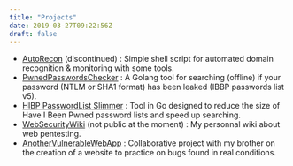 ```yaml
---
title: "Projects"
date: 2019-03-27T09:22:56Z
draft: false
---
```


 - [AutoRecon](https://github.com/JoshuaMart/AutoRecon) (discontinued) : Simple shell script for automated domain recognition & monitoring with some tools.  
 - [PwnedPasswordsChecker](https://github.com/JoshuaMart/PwnedPasswordsChecker) : A Golang tool for searching (offline) if your password (NTLM or SHA1 format) has been leaked (IBBP passwords list v5).  
 - [HIBP PasswordList Slimmer](https://github.com/JoshuaMart/HIBP_PasswordList_Slimmer) : Tool in Go designed to reduce the size of Have I Been Pwned password lists and speed up searching.
 - [WebSecurityWiki](https://github.com/JoshuaMart/WebSecurityWiki) (not public at the moment) : My personnal wiki about web pentesting.
 - [AnotherVulnerableWebApp](https://github.com/lucasmartinelle/AnotherVulnerableWebApp) : Collaborative project with my brother on the creation of a website to practice on bugs found in real conditions.